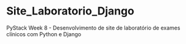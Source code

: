 # Site_Laboratorio_Django
 PyStack Week 8 - Desenvolvimento de site de laboratório de exames clínicos com Python e Django

